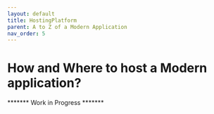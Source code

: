 ```yaml
---
layout: default
title: HostingPlatform
parent: A to Z of a Modern Application
nav_order: 5
---
```


# How and Where to host a Modern application?

******* Work in Progress *******